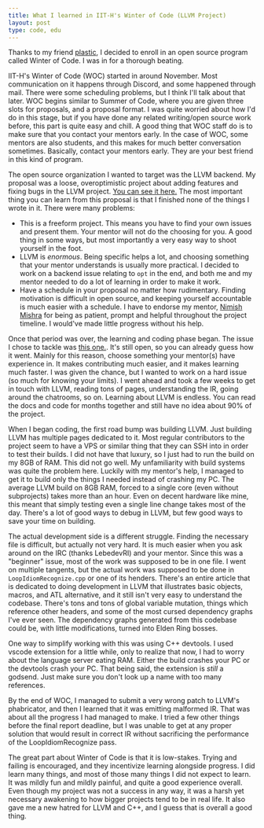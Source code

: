 ```yaml
---
title: What I learned in IIT-H's Winter of Code (LLVM Project)
layout: post
type: code, edu
---
```


Thanks to my friend [plastic](https://akshitadixit.github.io/), I decided to enroll in an open source program
called Winter of Code. I was in for a thorough beating.

IIT-H's Winter of Code (WOC) started in around November. Most communication on it happens through Discord, and some 
happened through mail. There were some scheduling problems, but I think I'll talk about that later. WOC begins similar to
Summer of Code, where you are given three slots for proposals, and a 
proposal format. I was quite worried about how I'd do in this stage, but if you have done any related writing/open source work
before, this part is quite easy and chill. A good thing that WOC staff do is to make sure that you contact your mentors early.
In the case of WOC, some mentors are also students, and this makes for much better conversation sometimes. Basically, 
contact your mentors early. They are your best friend in this kind of program.

The open source organization I wanted to target was the LLVM backend. My proposal was a loose, overoptimistic project about
adding features and fixing bugs in the LLVM project.
[You can see it here.](https://docs.google.com/document/d/1oYlmuBohbZYsDE_3Ajp70blvm73SH5tryUoljzACAQs/edit?usp=sharing)
The most important thing you can learn from this proposal is that I finished none of the things I wrote in it. There were many
problems:
- This is a freeform project. This means you have to find your own issues and present them. Your mentor will not do the choosing
  for you. A good thing in some ways, but most importantly a very easy way to shoot yourself in the foot.
- LLVM is *enormous*. Being specific helps a lot, and choosing something that your mentor understands is usually more practical.
  I decided to work on a backend issue relating to `opt` in the end, and both me and my mentor needed to do a lot of learning 
  in order to make it work.
- Have a schedule in your proposal no matter how rudimentary. Finding motivation is difficult in open source, and keeping
  yourself accountable is much easier with a schedule.
I have to endorse my mentor, [Nimish Mishra](https://github.com/NimishMishra) for being as patient, prompt and helpful
throughout the project timeline. I would've made little progress without his help.

Once that period was over, the learning and coding phase began. The issue I chose to tackle was
[this one.](https://github.com/llvm/llvm-project/issues/50308#issuecomment-1007952551). It's still open, so you can already 
guess how it went. Mainly for this reason, choose something your mentor(s) have experience in. It makes contributing much 
easier, and it makes learning much faster. I was given the chance, but I wanted to work on a hard issue (so much for knowing 
your limits). I went ahead and took a few weeks to get in touch with LLVM, reading tons of pages, understanding the IR, going
around the chatrooms, so on. Learning about LLVM is endless. You can read the docs and code for months together and still have
no idea about 90% of the project.

When I began coding, the first road bump was building LLVM. Just building LLVM has multiple pages dedicated to it. Most 
regular contributors to the project seem to have a VPS or similar thing that they can SSH into in order to test their builds.
I did not
have that luxury, so I just had to run the build on my 8GB of RAM. This did not go well. My unfamiliarity with build systems was
quite the problem here. Luckily with my mentor's help, I managed to get it to build only the things I needed instead of
crashing my PC. The average LLVM build on 8GB RAM, forced to a single core (even without subprojects) takes more than an hour.
Even on decent hardware like mine, this meant
that simply testing even a single line change takes most of the day. There's a lot of good ways to debug in LLVM, but few good
ways to save your time on building.

The actual development side is a different struggle. Finding the necessary file is difficult, but actually not very hard. It is
much easier when you ask around on the IRC (thanks LebedevRI) and your mentor. Since this was a "beginner" issue, most of the
work was supposed to be in one file. I went on multiple tangents, but the actual work was supposed to be done in 
`LoopIdiomRecognize.cpp` or one of its henders. There's an entire article that is dedicated to doing development in LLVM that
illustrates basic objects, macros, and ATL alternative, and it still isn't very easy to understand the codebase. There's tons
and tons of global variable mutation, things which reference other headers, and some of the most cursed dependency graphs I've
ever seen. The dependency graphs generated from this codebase could be, with little modifications, turned into Elden Ring
bosses.

One way to simplify working with this was using C++ devtools. I used vscode extension for a little while, only to realize that
now, I had to worry about the language server eating RAM. Either the build crashes your PC or the devtools crash your PC. That
being said, the extension is *still* a godsend. Just make sure you don't look up a name with too many references.

By the end of WOC, I managed to submit a very wrong patch to LLVM's phabricator, and then I learned that it was emitting
malformed IR. That was about all the progress I had managed to make. I tried a few other things before the final report 
deadline, but I was unable to get at any proper solution that would result in correct IR without sacrificing the performance of
the LoopIdiomRecognize pass. 

The great part about Winter of Code is that it is low-stakes. Trying and failing is encouraged, and they incentivize learning
alongside progress. I did learn many things, and most of those many things I did not expect to learn. It was mildly fun and
mildly painful, and quite a good experience overall. Even though my project was not a success in any way, it was a harsh yet
necessary awakening to how bigger projects tend to be in real life. It also gave me a new hatred for LLVM and C++, and I guess
that is overall a good thing.